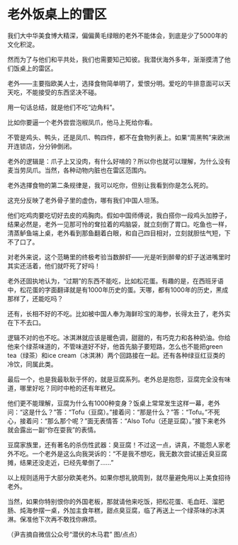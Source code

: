 # 老外饭桌上的雷区

我们大中华美食博大精深，偏偏黄毛绿眼的老外不能体会，到底是少了5000年的文化积淀。 

然而为了与他们和平共处，我们也需要知己知彼。我潜伏海外多年，渐渐摸清了他们饭桌上的雷区。 

老外——主要指欧美人士，选择食物简单明了，爱恨分明。爱吃的牛排意面可以天天吃，不能接受的东西坚决不碰。 

用一句话总结，就是他们不吃“边角料”。 

比如你要逼一个老外尝尝泡椒凤爪，他马上死给你看。 

不管是鸡头、鸭头，还是凤爪、鸭四件，都不在食物列表上。如果“周黑鸭”来欧洲开连锁店，分分钟倒闭。 

老外的逻辑是：爪子上又没肉，有什么好啃的？所以你也就可以理解，为什么没有麦当劳凤爪。当然，各种动物内脏也在雷区范围内。 

老外选擇食物的第二条规律是，我可以吃你，但别让我看到你是怎么死的。 

这充分反映了老外骨子里的虚伪，哪有我们中国人坦荡。 

他们吃鸡肉要吃切好去皮的鸡胸肉。假如中国师傅说，我白搭你一段鸡头加脖子，结果必然是，老外一见那可怜的耷拉着的鸡脑袋，就立刻倒了胃口。吃鱼也一样，清蒸鲈鱼端上桌，老外看到那鱼翻着白眼，和自己四目相对，立刻就胆怯气短，下不了口了。 

对老外来说，这个范畴里的终极考验当数醉虾——光是听到醉晕的虾子送进嘴里时其实还活着，他们就吓死了好吗！ 

老外还固执地认为，“过期”的东西不能吃，比如松花蛋。有趣的是，在西班牙语中，松花蛋的字面翻译就是有1000年历史的蛋。天哪，都有1000年的历史，黑成那样了，还能吃吗？ 

还有，长相不好的不吃。比如被中国人奉为海鲜珍宝的海参，长得太丑了，老外实在下不去口。 

逻辑不对的也不吃。冰淇淋就应该是暖色调，甜甜的，有巧克力和各种奶油。你给他来个绿茶味道的，不管味道好不好，他首先脑子要短路，怎么也不能把green tea（绿茶）和ice cream（冰淇淋）两个回路接在一起。还有各种绿豆红豆类的冷饮，同属此类。 

最后一个，也是我最耿耿于怀的，就是豆腐系列。老外总是抱怨，豆腐完全没有味道，哪里好吃？同时中枪的还有年糕兄。 

他们更不能理解，豆腐为什么有1000种变身？饭桌上常常发生这样一幕，老外问：“这是什么？”答：“Tofu（豆腐）。”接着问：“那是什么？”答：“Tofu。”不死心，接着问：“那么那个呢？”面无表情答：“Also Tofu（还是豆腐）。”接下来老外就会露出一副“你在耍我”的表情。 

豆腐家族里，还有著名的杀伤性武器：臭豆腐！不过这一点，讲真，不能怨人家老外不吃。一个老外是这么向我哭诉的：“不是我不想吃，我无数次尝试接近臭豆腐摊，结果还没走近，已经先晕倒了……” 

以上规则适用于大部分欧美老外。如果你想礼貌周到，就尽量避免用以上美食招待老外。 

当然，如果你特别恨你的外国老板，那就请他来吃饭，把松花蛋、毛血旺、溜肥肠、炖海参摆一桌，外加主食年糕，甜点臭豆腐，临了再送上一个绿茶味的冰淇淋。保准他下次再不敢找你麻烦。 

（尹吉摘自微信公众号“潜伏的木马君” 图/点点）